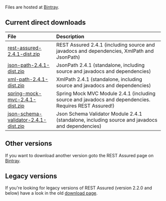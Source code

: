 Files are hosted at [Bintray](https://bintray.com/johanhaleby/generic/rest-assured).

## Current direct downloads ##
| File | Description |
|:-----|:------------|
| [rest-assured-2.4.1-dist.zip](http://dl.bintray.com/johanhaleby/generic/rest-assured-2.4.1-dist.zip)  |   REST Assured 2.4.1 (including source and javadocs and dependencies, XmlPath and JsonPath) |
| [json-path-2.4.1-dist.zip](http://dl.bintray.com/johanhaleby/generic/json-path-2.4.1-dist.zip)  | JsonPath 2.4.1 (standalone, including source and javadocs and dependencies) |
| [xml-path-2.4.1-dist.zip](http://dl.bintray.com/johanhaleby/generic/xml-path-2.4.1-dist.zip)  | XmlPath 2.4.1 (standalone, including source and javadocs and dependencies) |
| [spring-mock-mvc-2.4.1-dist.zip](http://dl.bintray.com/johanhaleby/generic/spring-mock-mvc-2.4.1-dist.zip)  | Spring Mock MVC Module 2.4.1 (including source and javadocs and dependencies. Requires REST Assured!)  |
| [json-schema-validator-2.4.1-dist.zip](http://dl.bintray.com/johanhaleby/generic/json-schema-validator-2.4.1-dist.zip)  | Json Schema Validator Module 2.4.1 (standalone, including source and javadocs and dependencies)  |

## Other versions ##
If you want to download another version goto the REST Assured page on [Bintray](https://bintray.com/johanhaleby/generic/rest-assured).

## Legacy versions ##
If you're looking for legacy versions of REST Assured (version 2.2.0 and below) have a look in the old  <a href='https://code.google.com/p/rest-assured/downloads/list?can=1&q=&colspec=Filename+Summary+Uploaded+ReleaseDate+Size+DownloadCount'>download page</a>.
